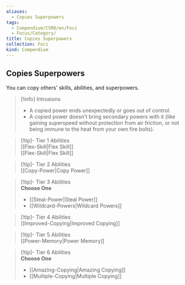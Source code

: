 ```yaml
---
aliases:
  - Copies Superpowers
tags:
  - Compendium/CSRD/en/Foci
  - Focus/Category/
title: Copies Superpowers
collection: Foci
kind: Compendium
---
```

## Copies Superpowers  
You can copy others' skills, abilities, and superpowers.  

>[!info] Intrusions  
>- A copied power ends unexpectedly or goes out of control.  
>- A copied power doesn't bring secondary powers with it (like gaining superspeed without protection from air friction, or not being immune to the heat from your own fire bolts).  


>[!tip]- Tier 1 Abilities  
> [[Flex-Skill|Flex Skill]]  
> [[Flex-Skill|Flex Skill]]  


>[!tip]- Tier 2 Abilities  
> [[Copy-Power|Copy Power]]  


>[!tip]- Tier 3 Abilities  
> **Choose One**  
>- [[Steal-Power|Steal Power]]  
>- [[Wildcard-Powers|Wildcard Powers]]  


>[!tip]- Tier 4 Abilities  
> [[Improved-Copying|Improved Copying]]  


>[!tip]- Tier 5 Abilities  
> [[Power-Memory|Power Memory]]  


>[!tip]- Tier 6 Abilities  
> **Choose One**  
>- [[Amazing-Copying|Amazing Copying]]  
>- [[Multiple-Copying|Multiple Copying]]